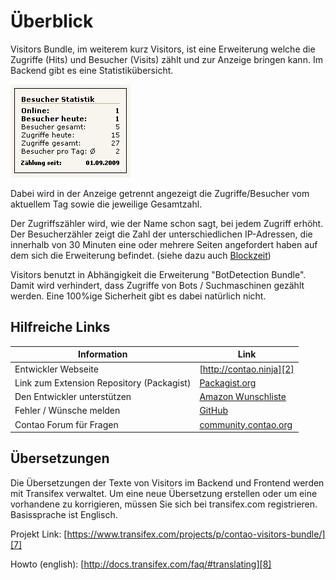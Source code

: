 # Überblick

Visitors Bundle, im weiterem kurz Visitors, ist eine Erweiterung welche die
Zugriffe (Hits) und Besucher (Visits) zählt und zur Anzeige bringen kann.
Im Backend gibt es eine Statistikübersicht.

![Visitors Frontend](images/visitors_fe_all.jpg)

Dabei wird in der Anzeige getrennt angezeigt die Zugriffe/Besucher vom aktuellem
Tag sowie die jeweilige Gesamtzahl.

Der Zugriffszähler wird, wie der Name schon sagt, bei jedem Zugriff erhöht.
Der Besucherzähler zeigt die Zahl der unterschiedlichen IP-Adressen, die
innerhalb von 30 Minuten eine oder mehrere Seiten angefordert haben auf dem sich
die Erweiterung befindet. (siehe dazu auch [Blockzeit][1])

Visitors benutzt in Abhängigkeit die Erweiterung "BotDetection Bundle".
Damit wird verhindert, dass Zugriffe von Bots / Suchmaschinen gezählt werden.
Eine 100%ige Sicherheit gibt es dabei natürlich nicht.

## Hilfreiche Links

Information | Link
----------- | ----
Entwickler Webseite | [http://contao.ninja][2]
Link zum Extension Repository (Packagist) | [Packagist.org][3]
Den Entwickler unterstützen | [Amazon Wunschliste][4]
Fehler / Wünsche melden | [GitHub][5]
Contao Forum für Fragen | [community.contao.org][6]

## Übersetzungen

Die Übersetzungen der Texte von Visitors im Backend und Frontend werden mit
Transifex verwaltet. Um eine neue Übersetzung erstellen oder um eine vorhandene
zu korrigieren, müssen Sie sich bei transifex.com registrieren.
Basissprache ist Englisch.

Projekt Link: [https://www.transifex.com/projects/p/contao-visitors-bundle/][7]

Howto (english): [http://docs.transifex.com/faq/#translating][8]


[1]: ../05-feinheiten/02-feinheiten-besucherzaehler-definition.md
[2]: http://contao.ninja
[3]: https://packagist.org/packages/bugbuster/contao-visitors-bundle
[4]: http://www.amazon.de/wishlist/26HHEJOU03G76
[5]: https://github.com/BugBuster1701/contao-visitors-bundle/issues
[6]: https://community.contao.org/de/forumdisplay.php?28-visitors
[7]: https://www.transifex.com/projects/p/contao-visitors-bundle/
[8]: http://docs.transifex.com/faq/#translating
